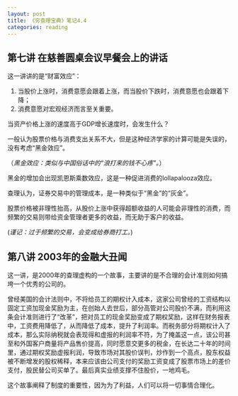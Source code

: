 ```yaml
---
layout: post
title: 《穷查理宝典》笔记4.4
categories: reading
---
```


## 第七讲 在慈善圆桌会议早餐会上的讲话

这一讲讲的是“财富效应”：

1. 当股价上涨时，消费意愿会跟着上涨，而当股价下跌时，消费意愿也会跟着下降；
2. 消费意愿对宏观经济而言至关重要。

当资产价格上涨的速度高于GDP增长速度时，会发生什么？

一般认为股票价格与消费支出关系不大，但是这种经济学家的计算可能是失误的，没有考虑“黑金效应”。

（*黑金效应：类似与中国俗话中的“浪打来的钱不心疼”。*）

黑金的增加会出现凯恩斯乘数效应，这是一种促进消费的lollapalooza效应。

查理认为，证券交易中的管理成本，是一种类似于“黑金”的“灰金”。

股票价格被非理性抬高，从股价上涨中获得超额收益的人可能会非理性的消费，而频繁的交易则带给资金管理者更多的收益，而无助于客户的收益。

(*谨记：过于频繁的交易，会变成给券商打工。*)

## 第八讲 2003年的金融大丑闻

这一讲，是2000年的查理虚构的一个故事，主要讲的是不合理的会计准则如何搞垮一个优秀的公司的。

曾经美国的会计法则中，不将给员工的期权计入成本，这家公司曾经的工资结构以固定工资加现金奖励为主，在创始人去世后，部分高管对公司股价不满，而利用这条会计准则进行了“改革”，把对员工的现金奖励变成了期权奖励，这样在财务报表中，工资费用降低了，从而降低了成本，提升了利润率。而税务部分将期权计入了成本，那么实际纳税就会表现得和虚报的利润率不符，为了掩盖这一点，该公司甚至和外国客户商量将产品售价提高，同时愿意交更多的税金，在长达二十年的时间里，通过期权奖励虚报利润，导致市场对其股价误判，炒作到一个高点，股东权益被不断增发的股权稀释，本来应该由公司支付的奖励工资变成了股票市场上的差价支付，股民替公司买单了。最后真实业绩支撑不住股价，一地鸡毛。

这个故事阐释了制度的重要性，因为为了利益，人们可以将一切事情合理化。